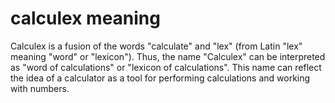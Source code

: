 # calculex meaning
Calculex is a fusion of the words "calculate" and "lex" (from Latin "lex" meaning "word" or "lexicon"). Thus, the name "Calculex" can be interpreted as "word of calculations" or "lexicon of calculations". This name can reflect the idea of a calculator as a tool for performing calculations and working with numbers.
